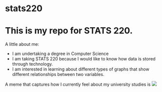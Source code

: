# stats220

# This is my repo for STATS 220. 

A little about me:

- I am undertaking a degree in Computer Science
- I am taking STATS 220 because I would like to know how data is stored through technology.
- I am interested in learning about different types of graphs that show different relationships between two variables.

A meme that captures how I currently feel about my university studies is ![](https://c.tenor.com/8druEACXtX8AAAAd/tenor.gif)

